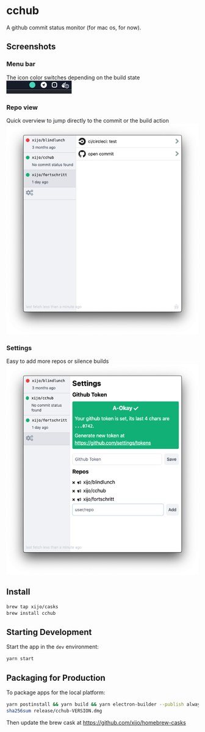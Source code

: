 # cchub

A github commit status monitor (for mac os, for now).

## Screenshots

### Menu bar

The icon color switches depending on the build state
<img src='doc/screenshots/screen-2.png' />

### Repo view

Quick overview to jump directly to the commit or the build action
<img src='doc/screenshots/screen-3.png' width=520 />

### Settings

Easy to add more repos or silence builds
<img src='doc/screenshots/screen-1.png' width=520 />

## Install

```bash
brew tap xijo/casks
brew install cchub
```

## Starting Development

Start the app in the `dev` environment:

```bash
yarn start
```

## Packaging for Production

To package apps for the local platform:

```bash
yarn postinstall && yarn build && yarn electron-builder --publish always --mac
sha256sum release/cchub-VERSION.dmg
```

Then update the brew cask at https://github.com/xijo/homebrew-casks
